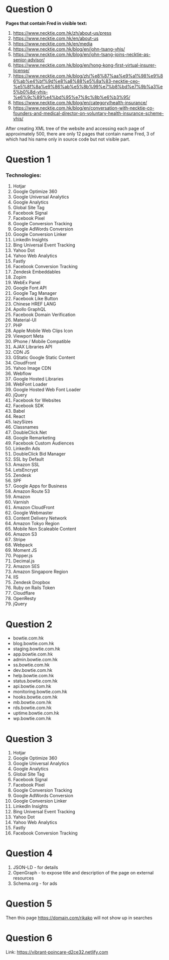 # Question 0

**Pages that contain Fred in visible text:**
1. https://www.necktie.com.hk/zh/about-us/press
2. https://www.necktie.com.hk/en/about-us
3. https://www.necktie.com.hk/en/media
4. https://www.necktie.com.hk/blog/en/john-tsang-vhis/
5. https://www.necktie.com.hk/blog/en/john-tsang-joins-necktie-as-senior-advisor/
6. https://www.necktie.com.hk/blog/en/hong-kong-first-virtual-insurer-license/
7. https://www.necktie.com.hk/blog/zh/%e8%87%aa%e9%a1%98%e9%86%ab%e4%bf%9d%e8%a8%88%e5%8a%83-necktie-ceo-%e5%8f%8a%e9%86%ab%e5%8b%99%e7%b8%bd%e7%9b%a3%e5%b0%8d-vhis-%e6%9c%89%e4%bd%95%e7%9c%8b%e6%b3%95/
8. https://www.necktie.com.hk/blog/en/category/health-insurance/
9. https://www.necktie.com.hk/blog/en/conversation-with-necktie-co-founders-and-medical-director-on-voluntary-health-insurance-scheme-vhis/

After creating XML tree of the website and accessing each page of approximately 500, there are only 12 pages that contain name Fred, 3 of which had his name only in source code but not visible part. 

# Question 1

### Technologies:
1. Hotjar
2. Google Optimize 360
3. Google Universal Analytics
4. Google Analytics
5. Global Site Tag
6. Facebook Signal
7. Facebook Pixel
8. Google Conversion Tracking
9. Google AdWords Conversion
10. Google Conversion Linker
11. LinkedIn Insights
12. Bing Universal Event Tracking
13. Yahoo Dot
14. Yahoo Web Analytics
15. Fastly
16. Facebook Conversion Tracking
17. Zendesk Embeddables
18. Zopim
19. WebEx Panel
20. Google Font API
21. Google Tag Manager
22. Facebook Like Button
23. Chinese HREF LANG
24. Apollo GraphQL
25. Facebook Domain Verification
26. Material-UI
27. PHP
28. Apple Mobile Web Clips Icon
29. Viewport Meta
30. IPhone / Mobile Compatible
31. AJAX Libraries API
32. CDN JS
33. GStatic Google Static Content
34. CloudFront
35. Yahoo Image CDN
36. Webflow
37. Google Hosted Libraries
38. WebFont Loader
39. Google Hosted Web Font Loader
40. jQuery
41. Facebook for Websites
42. Facebook SDK
43. Babel
44. React
45. lazySizes
46. Classnames
47. DoubleClick.Net
48. Google Remarketing
49. Facebook Custom Audiences
50. LinkedIn Ads
51. DoubleClick Bid Manager
52. SSL by Default
53. Amazon SSL
54. LetsEncrypt
55. Zendesk
56. SPF
57. Google Apps for Business
58. Amazon Route 53
59. Amazon
60. Varnish
61. Amazon CloudFront
62. Google Webmaster
63. Content Delivery Network
64. Amazon Tokyo Region
65. Mobile Non Scaleable Content
66. Amazon S3
67. Stripe
68. Webpack
69. Moment JS
70. Popper.js
71. Decimal.js
72. Amazon SES
73. Amazon Singapore Region
74. IIS
75. Zendesk Dropbox
76. Ruby on Rails Token
77. Cloudflare
78. OpenResty
79. jQuery

# Question 2
* bowtie.com.hk
* blog.bowtie.com.hk
* staging.bowtie.com.hk
* app.bowtie.com.hk
* admin.bowtie.com.hk
* ss.bowtie.com.hk
* dev.bowtie.com.hk
* help.bowtie.com.hk
* status.bowtie.com.hk
* api.bowtie.com.hk
* monitoring.bowtie.com.hk
* hooks.bowtie.com.hk
* mb.bowtie.com.hk
* rds.bowtie.com.hk
* uptime.bowtie.com.hk
* wp.bowtie.com.hk 

# Question 3
1. Hotjar
2. Google Optimize 360
3. Google Universal Analytics
4. Google Analytics
5. Global Site Tag
6. Facebook Signal
7. Facebook Pixel
8. Google Conversion Tracking
9. Google AdWords Conversion
10. Google Conversion Linker
11. LinkedIn Insights
12. Bing Universal Event Tracking
13. Yahoo Dot
14. Yahoo Web Analytics
15. Fastly
16. Facebook Conversion Tracking

# Question 4

1. JSON-LD - for details
2. OpenGraph - to expose title and description of the page on external resources
3. Schema.org - for ads

# Question 5
Then this page https://domain.com/rikako will not show up in searches

# Question 6
Link: https://vibrant-poincare-d2ce32.netlify.com


